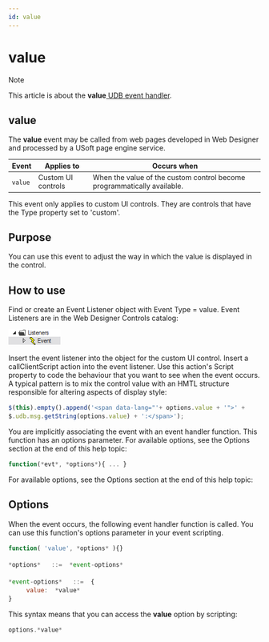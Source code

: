 ```yaml
---
id: value
---
```


# value



> [!NOTE]
> This article is about the **value**[ UDB event handler](/docs/Web%20and%20app%20UIs/UDB%20Events).

## **value**

The **value** event may be called from web pages developed in Web Designer and processed by a USoft page engine service.

|**Event**|**Applies to**|**Occurs when**|
|--------|--------|--------|
|`value` |Custom UI controls|When the value of the custom control become programmatically available.|



This event only applies to custom UI controls. They are controls that have the Type property set to 'custom'.

## Purpose

You can use this event to adjust the way in which the value is displayed in the control.

## How to use

Find or create an Event Listener object with Event Type = value. Event Listeners are in the Web Designer Controls catalog:

![](./assets/ff8672be-ff07-426e-ba7e-0ecf37444b63.png)

Insert the event listener into the object for the custom UI control. Insert a callClientScript action into the event listener. Use this action's Script property to code the behaviour that you want to see when the event occurs. A typical pattern is to mix the control value with an HMTL structure responsible for altering aspects of display style:

```js
$(this).empty().append('<span data-lang="'+ options.value + '">' +
$.udb.msg.getString(options.value) + ':</span>');
```

You are implicitly associating the event with an event handler function. This function has an options parameter. For available options, see the Options section at the end of this help topic:

```js
function(*evt*, *options*){ ... }
```

For available options, see the Options section at the end of this help topic:

## Options

When the event occurs, the following event handler function is called. You can use this function's options parameter in your event scripting.
 

```js
function( 'value', *options* ){}

*options*   ::=  *event-options*

*event-options*   ::=  {
     value:  *value*
}
```

This syntax means that you can access the **value** option by scripting:

```js
options.*value*
```

 